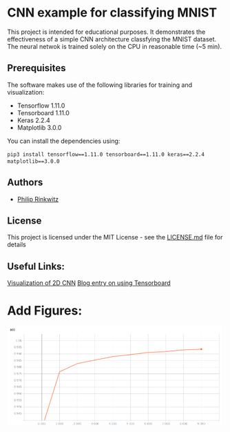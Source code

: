 # CNN example for classifying MNIST

This project is intended for educational purposes. It demonstrates the effectiveness of a simple CNN architecture classfying the MNIST dataset. The neural netwok is trained solely on the CPU in reasonable time (~5 min).

## Prerequisites

The software makes use of the following libraries for training and visualization:
* Tensorflow 1.11.0
* Tensorboard 1.11.0
* Keras 2.2.4
* Matplotlib 3.0.0

You can install the dependencies using:

```
pip3 install tensorflow==1.11.0 tensorboard==1.11.0 keras==2.2.4 matplotlib==3.0.0
```

## Authors

* [Philip Rinkwitz](https://github.com/rinkwitz)

## License

This project is licensed under the MIT License - see the [LICENSE.md](LICENSE.md) file for details

## Useful Links:
[Visualization of 2D CNN](http://scs.ryerson.ca/~aharley/vis/conv/flat.html)
[Blog entry on using Tensorboard](https://fizzylogic.nl/2017/05/08/monitor-progress-of-your-keras-based-neural-network-using-tensorboard/)


# Add Figures:
<img src="/img/acc.png" alt="training accuracy" style="align:center;" width="500">
